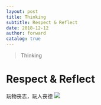 ```yaml
---
layout: post
title: Thinking
subtitle: Respect & Reflect
date: 2018-12-12
author: forward
catalog: true
---
```


>Thinking

# Respect & Reflect
玩物丧志，玩人丧德
![](https://ws3.sinaimg.cn/large/006tNbRwgy1fy4d4z0pacj318j0u0at6.jpg)
